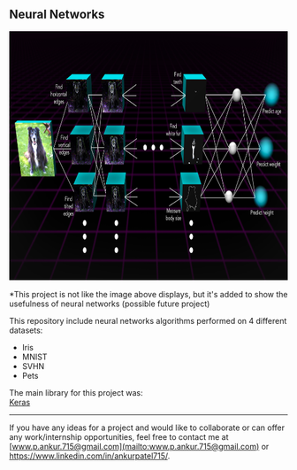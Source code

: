 ## Neural Networks 
<p align="left">
  <img width="800" height="450" src="https://github.com/ankur715/neural_networks/blob/master/neural_network_visual_final.jpg"> 
</p>

*This project is not like the image above displays, but it's added to show the usefulness of neural networks (possible future project)

This repository include neural networks algorithms performed on 4 different datasets:
* Iris
* MNIST
* SVHN
* Pets


The main library for this project was:  
[Keras](https://keras.io/#installation)

---
If you have any ideas for a project and would like to collaborate or can offer any work/internship opportunities, feel free to contact me at [www.p.ankur.715@gmail.com](mailto:www.p.ankur.715@gmail.com) or https://www.linkedin.com/in/ankurpatel715/.
